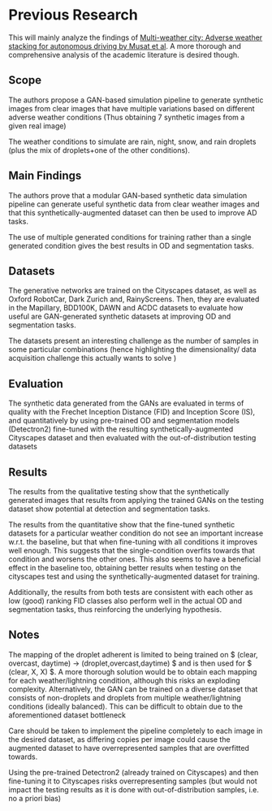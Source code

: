 # Previous Research

This will mainly analyze the findings of [Multi-weather city: Adverse weather stacking for autonomous driving by Musat et al](https://openaccess.thecvf.com/content/ICCV2021W/AVVision/papers/Musat_Multi-Weather_City_Adverse_Weather_Stacking_for_Autonomous_Driving_ICCVW_2021_paper.pdf). A more thorough and comprehensive analysis of the academic literature is desired though.


## Scope
The authors propose a GAN-based simulation pipeline to generate synthetic images from clear images that have multiple variations based on different adverse weather conditions (Thus obtaining 7 synthetic images from a given real image)

The weather conditions to simulate are rain, night, snow, and rain droplets (plus the mix of droplets+one of the other conditions).


## Main Findings

The authors prove that a modular GAN-based synthetic data simulation pipeline can generate useful synthetic data from clear weather images and that this synthetically-augmented dataset can then be used to improve AD tasks.

The use of multiple generated conditions for training rather than a single generated condition gives the best results in OD and segmentation tasks.

## Datasets

The generative networks are trained on the Cityscapes dataset, as well as Oxford RobotCar, Dark Zurich and, RainyScreens. Then, they are evaluated in the Mapillary, BDD100K, DAWN and ACDC datasets to evaluate how useful are GAN-generated synthetic datasets at improving OD and segmentation tasks.

The datasets present an interesting challenge as the number of samples in some particular combinations (hence highlighting the dimensionality/ data acquisition challenge this actually wants to solve )

## Evaluation

The synthetic data generated from the GANs are evaluated in terms of quality with the Frechet Inception Distance (FID) and Inception Score (IS), and quantitatively by using pre-trained OD and segmentation models (Detectron2) fine-tuned with the resulting synthetically-augmented Cityscapes dataset and then evaluated with the out-of-distribution testing datasets


## Results
The results from the qualitative testing show that the synthetically generated images that results from applying the trained GANs on the testing dataset show potential at detection and segmentation tasks.

The results from the quantitative show that the fine-tuned synthetic datasets for a particular weather condition do not see an important increase w.r.t. the baseline, but that when fine-tuning with all conditions it improves well enough. This suggests that the single-condition overfits towards that condition and worsens the other ones. This also seems to have a beneficial effect in the baseline too, obtaining better results when testing on the cityscapes test and using the synthetically-augmented dataset for training.

Additionally, the results from both tests are consistent with each other as low (good) ranking FID classes also perform well in the actual OD and segmentation tasks, thus reinforcing the underlying hypothesis.

## Notes

The mapping of the droplet adherent is limited to being trained on 
$ (clear, overcast, daytime) -> (droplet,overcast,daytime) $ and is then used for $ (clear, X, X) $. A more thorough solution would be to obtain each mapping for each weather/lightning condition, although this risks an exploding complexity. Alternatively, the GAN can be trained on a diverse dataset that consists of non-droplets and droplets from multiple weather/lightning conditions (ideally balanced). This can be difficult to obtain due to the aforementioned dataset bottleneck

Care should be taken to implement the pipeline completely to each image in the desired dataset, as differing copies per image could cause the augmented dataset to have overrepresented samples that are overfitted towards.

Using the pre-trained Detectron2 (already trained on Cityscapes) and then fine-tuning it to Cityscapes risks overrepresenting samples (but would not impact the testing results as it is done with out-of-distribution samples, i.e. no a priori bias)

